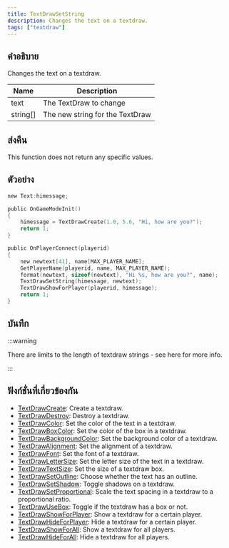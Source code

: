 ```yaml
---
title: TextDrawSetString
description: Changes the text on a textdraw.
tags: ["textdraw"]
---
```


## คำอธิบาย

Changes the text on a textdraw.

| Name     | Description                     |
| -------- | ------------------------------- |
| text     | The TextDraw to change          |
| string[] | The new string for the TextDraw |

## ส่งคืน

This function does not return any specific values.

## ตัวอย่าง

```c
new Text:himessage;

public OnGameModeInit()
{
    himessage = TextDrawCreate(1.0, 5.6, "Hi, how are you?");
    return 1;
}

public OnPlayerConnect(playerid)
{
    new newtext[41], name[MAX_PLAYER_NAME];
    GetPlayerName(playerid, name, MAX_PLAYER_NAME);
    format(newtext, sizeof(newtext), "Hi %s, how are you?", name);
    TextDrawSetString(himessage, newtext);
    TextDrawShowForPlayer(playerid, himessage);
    return 1;
}
```

## บันทึก

:::warning

There are limits to the length of textdraw strings - see here for more info.

:::

## ฟังก์ชั่นที่เกี่ยวข้องกัน

- [TextDrawCreate](../functions/TextDrawCreate.md): Create a textdraw.
- [TextDrawDestroy](../functions/TextDrawDestroy.md): Destroy a textdraw.
- [TextDrawColor](../functions/TextDrawColor.md): Set the color of the text in a textdraw.
- [TextDrawBoxColor](../functions/TextDrawBoxColor.md): Set the color of the box in a textdraw.
- [TextDrawBackgroundColor](../functions/TextDrawBackgroundColor.md): Set the background color of a textdraw.
- [TextDrawAlignment](../functions/TextDrawAlignment.md): Set the alignment of a textdraw.
- [TextDrawFont](../functions/TextDrawFont.md): Set the font of a textdraw.
- [TextDrawLetterSize](../functions/TextDrawLetterSize.md): Set the letter size of the text in a textdraw.
- [TextDrawTextSize](../functions/TextDrawTextSize.md): Set the size of a textdraw box.
- [TextDrawSetOutline](../functions/TextDrawSetOutline.md): Choose whether the text has an outline.
- [TextDrawSetShadow](../functions/TextDrawSetShadow.md): Toggle shadows on a textdraw.
- [TextDrawSetProportional](../functions/TextDrawSetProportional.md): Scale the text spacing in a textdraw to a proportional ratio.
- [TextDrawUseBox](../functions/TextDrawUseBox.md): Toggle if the textdraw has a box or not.
- [TextDrawShowForPlayer](../functions/TextDrawShowForPlayer.md): Show a textdraw for a certain player.
- [TextDrawHideForPlayer](../functions/TextDrawHideForPlayer.md): Hide a textdraw for a certain player.
- [TextDrawShowForAll](../functions/TextDrawShowForAll.md): Show a textdraw for all players.
- [TextDrawHideForAll](../functions/TextDrawHideForAll.md): Hide a textdraw for all players.
